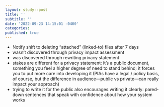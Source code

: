 ```yaml
---
layout: study--post
title: ''
subtitle: ''
date: '2022-09-23 14:15:01 -0400'
categories:
published: true
---
```


- Notify shift to deleting “attached” (linked-to) files after 7 days
- wasn’t discovered through privacy impact assessment
- was discovered through rewriting privacy statement
- stakes are different for a privacy statement: it’s a public document, something you feel a higher degree of need to stand behind; it forces you to put more care into developing it (PIAs have a legal / policy basis, of course, but the difference in audience—public vs private—can really impact your approach)
- trying to write it for the public also encourages writing it clearly: pared-down sentences that speak with confidence about how your system works